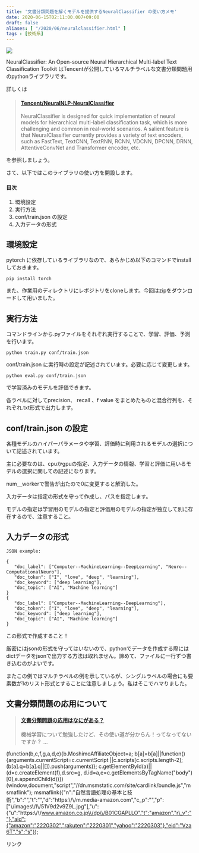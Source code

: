 ```yaml
---
title: '文書分類問題を解くモデルを提供するNeuralClassifier の使い方メモ'
date: 2020-06-15T02:11:00.007+09:00
draft: false
aliases: [ "/2020/06/neuralclassifier.html" ]
tags : [技術系]
---
```


  

[![](https://1.bp.blogspot.com/-YlMb8v77MN4/XurdQSzS1yI/AAAAAAAAg6Y/oSZrJ0c9yxYbzQnNNTynRvZnEp-xGE7NwCK4BGAsYHg/s320/AFE90C8A-A49C-4475-9F05-50E2D56D5B63.jpeg)](https://1.bp.blogspot.com/-YlMb8v77MN4/XurdQSzS1yI/AAAAAAAAg6Y/oSZrJ0c9yxYbzQnNNTynRvZnEp-xGE7NwCK4BGAsYHg/s1920/AFE90C8A-A49C-4475-9F05-50E2D56D5B63.jpeg)

NeuralClassifier: An Open-source Neural Hierarchical Multi-label Text Classification Toolkit はTencentが公開しているマルチラベルな文書分類問題用のpythonライブラリです。  

詳しくは

  

> #### [Tencent/NeuralNLP-NeuralClassifier](https://github.com/Tencent/NeuralNLP-NeuralClassifier)
> 
> NeuralClassifier is designed for quick implementation of neural models for hierarchical multi-label classification task, which is more challenging and common in real-world scenarios. A salient feature is that NeuralClassifier currently provides a variety of text encoders, such as FastText, TextCNN, TextRNN, RCNN, VDCNN, DPCNN, DRNN, AttentiveConvNet and Transformer encoder, etc.

を参照しましょう。

さて、以下ではこのライブラリの使い方を開設します。

#### 目次

1.  環境設定
2.  実行方法
3.  conf/train.json の設定
4.  入力データの形式

環境設定
----

pytorch に依存しているライブラリなので、あらかじめ以下のコマンドでinstallしておきます。

```
pip install torch
```

また、作業用のディレクトリにレポジトリをcloneします。今回はzipをダウンロードして用いました。

実行方法
----

コマンドラインから.pyファイルをそれぞれ実行することで、学習、評価、予測を行います。

```
python train.py conf/train.json
```

conf/train.json に実行時の設定が記述されています。必要に応じて変更します。

```
python eval.py conf/train.json
```

で学習済みのモデルを評価できます。

各ラベルに対してprecision、 recall 、f value をまとめたものと混合行列を、それぞれ.txt形式で出力します。

conf/train.json の設定
-------------------

各種モデルのハイパーパラメータや学習、評価時に利用されるモデルの選択について記述されています。  

主に必要なのは、cpuかgpuの指定、入力データの情報、学習と評価に用いるモデルの選択に関しての記述になります。

  

num＿workerで警告が出たので0に変更すると解消した。

入力データは指定の形式を守って作成し、パスを指定します。

モデルの指定は学習用のモデルの指定と評価用のモデルの指定が独立して別に存在するので、注意すること。

入力データの形式
--------

```
JSON example:  
  
{  
   "doc_label": ["Computer--MachineLearning--DeepLearning", "Neuro--ComputationalNeuro"],  
   "doc_token": ["I", "love", "deep", "learning"],  
   "doc_keyword": ["deep learning"],  
   "doc_topic": ["AI", "Machine learning"]  
}  
{  
   "doc_label": ["Computer--MachineLearning--DeepLearning"],  
   "doc_token": ["I", "love", "deep", "learning"],  
   "doc_keyword": ["deep learning"],  
   "doc_topic": ["AI", "Machine learning"]  
}
```

この形式で作成すること！

厳密にはjsonの形式を守ってはいないので、pythonでデータを作成する際にはdictデータをjsonで出力する方法は取れません。諦めて、ファイルに一行ずつ書き込むのがよいです。

またこの例ではマルチラベルの例を示しているが、シングルラベルの場合にも要素数が1のリスト形式とすることに注意しましょう。私はそこでハマりました。

**文書分類問題の応用について**
-----------------

  

> #### [文書分類問題の応用はなにがある？](https://www.subcul-science.com/2020/06/blog-post_54.html)
> 
> 機械学習について勉強したけど、その使い道が分からん！ってなってないですか？ …

(function(b,c,f,g,a,d,e){b.MoshimoAffiliateObject=a; b\[a\]=b\[a\]||function(){arguments.currentScript=c.currentScript ||c.scripts\[c.scripts.length-2\];(b\[a\].q=b\[a\].q||\[\]).push(arguments)}; c.getElementById(a)||(d=c.createElement(f),d.src=g, d.id=a,e=c.getElementsByTagName("body")\[0\],e.appendChild(d))}) (window,document,"script","//dn.msmstatic.com/site/cardlink/bundle.js","msmaflink"); msmaflink({"n":"自然言語処理の基本と技術","b":"","t":"","d":"https:\\/\\/m.media-amazon.com","c\_p":"","p":\["\\/images\\/I\\/51V9d2v9Z9L.jpg"\],"u":{"u":"https:\\/\\/www.amazon.co.jp\\/dp\\/B01CGAPLLO","t":"amazon","r\_v":""},"aid":{"amazon":"2220302","rakuten":"2220301","yahoo":"2220303"},"eid":"Vza6T","s":"s"});

リンク
